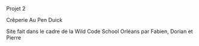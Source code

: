 Projet 2

Crêperie Au Pen Duick

Site fait dans le cadre de la Wild Code School Orléans par Fabien, Dorian et Pierre